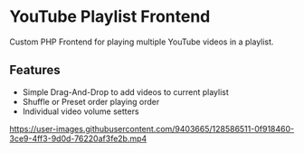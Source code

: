 # YouTube Playlist Frontend

Custom PHP Frontend for playing multiple YouTube videos in a playlist.

## Features

- Simple Drag-And-Drop to add videos to current playlist
- Shuffle or Preset order playing order
- Individual video volume setters

https://user-images.githubusercontent.com/9403665/128586511-0f918460-3ce9-4ff3-9d0d-76220af3fe2b.mp4
